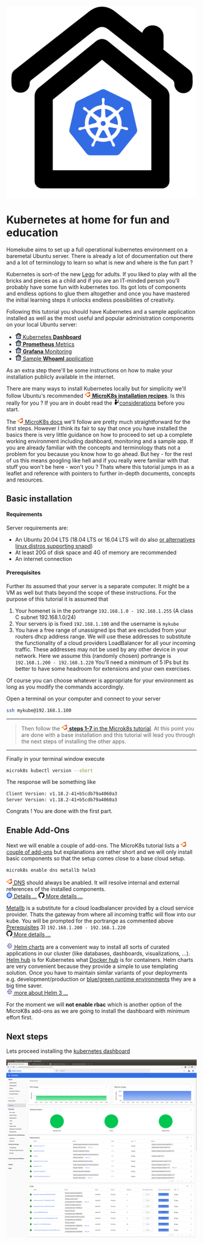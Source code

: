 ![Homekube](images/Homekube.png)

# Kubernetes at home for fun and education

Homekube aims to set up a full operational kubernetes environment on a baremetal Ubuntu server.
There is already a lot of documentation out there and a lot of terminology to learn so what is new and where is the fun part ?

Kubernetes is sort-of the new [Lego](https://lego.com) for adults. If you liked to play with all the bricks and pieces as a child and if you are an IT-minded person you'll probably have some fun with kubernetes too.
Its got lots of components and endless options to glue them altogether and once you have mastered the initial learning steps it unlocks endless possibilities of creativity.

Following this tutorial you should have Kubernetes and a sample application installed as well as the most useful and popular administration components on your local Ubuntu server:

- [![](images/ico/color/homekube_16.png) Kubernetes **Dashboard**](https://dashboard.homekube.org)
- [![](images/ico/color/homekube_16.png) **Prometheus** Metrics](https://prometheus.homekube.org)
- [![](images/ico/color/homekube_16.png) **Grafana** Monitoring](https://grafana.homekube.org/d/9CWBz0bik/1-node-exporter-0-16-for-prometheus-monitoring-display-board?orgId=1&refresh=1m&from=1590319468858&to=1590924268858&var-interval=5s&var-env=All&var-name=All&var-node=All&var-maxmount=%2F)
- [![](images/ico/color/homekube_16.png) Sample **WhoamI** application](https://whoami.homekube.org)

As an extra step there'll be some instructions on how to make your installation publicly available in the internet.

There are many ways to install Kubernetes locally but for simplicity we'll follow Ubuntu's recommended [![](images/ico/color/ubuntu_16.png) **MicroK8s installation recipes**](https://microk8s.io/docs).
Is this really for you ? If you are in doubt read the [![](images/ico/instructor_16.png)considerations](considerations.md) before you start.


The [![](images/ico/color/ubuntu_16.png) MicroK8s docs](https://microk8s.io/docs) 
we'll follow are pretty much straightforward for the first steps.
However I think its fair to say that once you have installed the basics there is very little guidance on how to proceed
 to set up a complete working environment including dashboard, monitoring and a sample app.
If you are already familiar with the concepts and terminology thats not a problem for you because you know how to go ahead.
But hey - for the rest of us this means googling like hell and if you really were familiar with that stuff
you won't be here - won't you ?
Thats where this tutorial jumps in as a leaflet and reference with pointers to further in-depth documents, concepts and resources.

## Basic installation

#### Requirements

Server requirements are:

* An Ubuntu 20.04 LTS (18.04 LTS or 16.04 LTS will do also [or alternatives linux distros supporting snapd](https://snapcraft.io/docs/installing-snapd))
* At least 20G of disk space and 4G of memory are recommended
* An internet connection

#### Prerequisites

Further its assumed that your server is a separate computer. It might be a VM as well but thats beyond the scope of these instructions.
For the purpose of this tutorial it is assumed that

1) Your homenet is in the portrange `192.168.1.0 - 192.168.1.255` (A class C subnet 192.168.1.0/24) 
2) Your servers ip is fixed `192.168.1.100` and the username is `mykube`
3) You have a free range of unassigned ips that are excluded from your routers dhcp address range.
We will use these addresses to substitute the functionality of a cloud providers LoadBalancer for all your incoming traffic.
These addresses may not be used by any other device in your network. Here we assume this (randomly chosen) portrange is `192.168.1.200 - 192.168.1.220`
You'll need a minimum of 5 IPs but its better to have some headroom for extensions and your own exercises. 

Of course you can choose whatever is appropriate for your environment as long as you modify the commands accordingly.
  
Open a terminal on your computer and connect to your server 
```bash
ssh mykube@192.168.1.100
```

---
> Then follow the [![](images/ico/color/ubuntu_16.png) **steps 1-7** in the Microk8s tutorial](https://microk8s.io/docs).
At this point you are done with a base installation and this tutorial will lead you through the next steps of installing the other apps.
---

Finally in your terminal window execute

```bash
microk8s kubectl version --short
```

The response will be something like
```
Client Version: v1.18.2-41+b5cdb79a4060a3   
Server Version: v1.18.2-41+b5cdb79a4060a3
```
Congrats ! You are done with the first part.

## Enable Add-Ons

Next we will enable a couple of add-ons. The MicroK8s tutorial lists a [![](images/ico/color/ubuntu_16.png) couple of add-ons](https://microk8s.io/docs/addons)
but explanations are rather short and we will only install basic components so that the setup comes close to a base cloud setup.

```bash
microk8s enable dns metallb helm3
```

[![](images/ico/color/ubuntu_16.png) DNS](https://microk8s.io/docs/addon-dns) should always be anabled.
It will resolve internal and external references of the installed components.  
[![](images/ico/color/kubernetes_16.png) Details ...](https://kubernetes.io/docs/tasks/administer-cluster/dns-custom-nameservers/) 
[![](images/ico/github_16.png) More details ...](https://github.com/kubernetes/dns/blob/master/docs/specification.md)

[Metallb](https://metallb.universe.tf) is a substitute for a cloud loadbalancer provided by a cloud service provider.
Thats the gateway from where all incoming traffic will flow into our kube.
You will be prompted for the portrange as commented above [Prerequisites](#Prerequisites) 3) `192.168.1.200 - 192.168.1.220`  
[![](images/ico/github_16.png) More details ...](https://github.com/metallb/metallb)

[![](images/ico/color/helm_16.png) Helm charts](https://helm.sh/) are a convenient way to install all sorts of curated applications in our cluster 
(like databases, dashboards, visualizations, ...).
[Helm hub](https://hub.helm.sh) is for Kubernetes what [Docker hub](https://hub.docker.com/) is for containers. 
Helm charts are very convenient because they provide a simple to use templating solution.
Once you have to maintain similar variants of your deployments e.g. development/production or 
[blue/green runtime environments](https://octopus.com/docs/deployment-patterns/blue-green-deployments) they are a big time saver.  
[![](images/ico/color/helm_16.png) more about Helm 3 ...](https://helm.sh/blog/helm-3-released/)

For the moment we will **not enable rbac** which is another option of the MicroK8s add-ons as we are going to install the dashboard with minimum effort first.


## Next steps

Lets proceed installing the [kubernetes dashboard](dashboard.md)    
  
[![Dashboard](images/Dashboard.png)](https://dashboard.homekube.org/#/login "Thats the live dashboard you'lll install on your own server")

